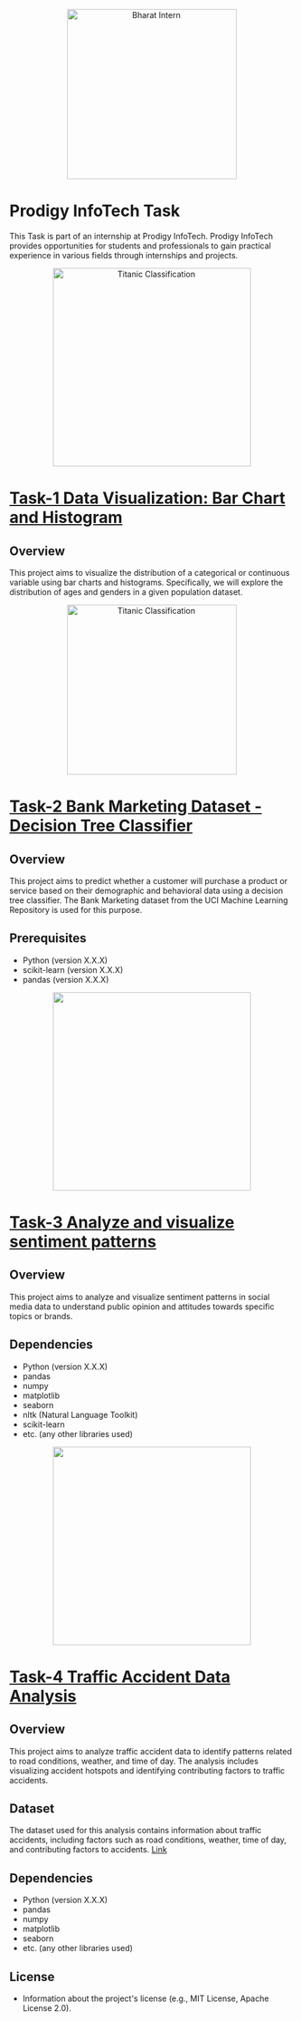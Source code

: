 <p align="center">
  <img src="https://prodigyinfotech.dev/assets/images/logo/logo.svg" alt="Bharat Intern" width="300">
</p>  

# Prodigy InfoTech Task 
This Task is part of an internship at Prodigy InfoTech. Prodigy InfoTech provides opportunities for students and professionals to gain practical experience in various fields through internships and projects.  

<p align="center">
  <img src="https://assets-global.website-files.com/621e95f9ac30687a56e4297e/64adca5e00190e5600663e82_V2_1681695077683_c21ca738-a949-4f27-aafa-35e662ddb9cf_HIGH_RES.png" alt="Titanic Classification" width="350">
</p> 

# [Task-1 Data Visualization: Bar Chart and Histogram](https://github.com/Deepak-kumar-cse/PRODIGY_TrackCode_TaskNumber/tree/main/PRODIGY_DS_01) 

## Overview
This project aims to visualize the distribution of a categorical or continuous variable using bar charts and histograms. Specifically, we will explore the distribution of ages and genders in a given population dataset.


<p align="center">
  <img src="https://lh6.googleusercontent.com/z_yfw-RMN5so0Iw9XhZHLQyNtqsfcHorYQ-JZGL5u0Kd13_7vsBEVo03_mN1C4LX2zj64YZgLCHQAs9-A-DB57QNjSW8oj-nZHjwEfdjZkLzA8WZGvd_Txpiqvntcwd98r-gx_i0" alt="Titanic Classification" width="300">
</p> 

# [Task-2 Bank Marketing Dataset - Decision Tree Classifier](https://github.com/Deepak-kumar-cse/PRODIGY_TrackCode_TaskNumber/tree/main/PRODIGY_DS_02) 

## Overview 
This project aims to predict whether a customer will purchase a product or service based on their demographic and behavioral data using a decision tree classifier. The Bank Marketing dataset from the UCI Machine Learning Repository is used for this purpose.

## Prerequisites
- Python (version X.X.X)
- scikit-learn (version X.X.X)
- pandas (version X.X.X)


<p align="center">
  <img src="https://media.licdn.com/dms/image/C5612AQE5JvSGdEV8Yw/article-inline_image-shrink_1500_2232/0/1520210230031?e=1716422400&v=beta&t=vXgYzWGfOGZEfjsyJ3FJhnY8xVkREppdER5q0-b-_y8" width="350">
</p> 


# [Task-3 Analyze and visualize sentiment patterns](https://github.com/Deepak-kumar-cse/PRODIGY_TrackCode_TaskNumber/tree/main/PRODIGY_DS_03) 

## Overview
This project aims to analyze and visualize sentiment patterns in social media data to understand public opinion and attitudes towards specific topics or brands.

## Dependencies
- Python (version X.X.X)
- pandas
- numpy
- matplotlib
- seaborn
- nltk (Natural Language Toolkit)
- scikit-learn
- etc. (any other libraries used)


<p align="center">
  <img src="https://www.mdpi.com/computers/computers-10-00148/article_deploy/html/images/computers-10-00148-g002.png" width="350">
</p> 

# [Task-4 Traffic Accident Data Analysis](https://github.com/Deepak-kumar-cse/PRODIGY_TrackCode_TaskNumber/tree/main/PRODIGY_DS_04) 

 ## Overview
This project aims to analyze traffic accident data to identify patterns related to road conditions, weather, and time of day. The analysis includes visualizing accident hotspots and identifying contributing factors to traffic accidents. 

 ## Dataset

The dataset used for this analysis contains information about traffic accidents, including factors such as road conditions, weather, time of day, and contributing factors to accidents. [Link](https://www.kaggle.com/code/harshalbhamare/us-accident-eda) 


  ## Dependencies
- Python (version X.X.X)
- pandas
- numpy
- matplotlib
- seaborn
- etc. (any other libraries used)


## License
- Information about the project's license (e.g., MIT License, Apache License 2.0).


